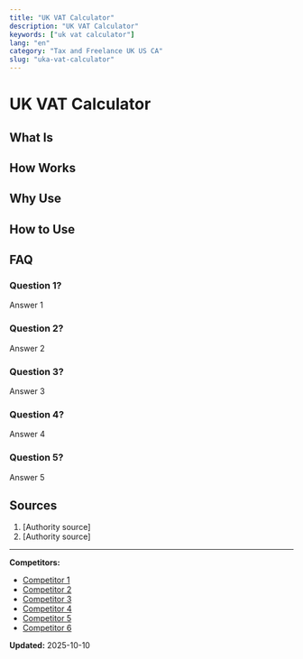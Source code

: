 ```yaml
---
title: "UK VAT Calculator"
description: "UK VAT Calculator"
keywords: ["uk vat calculator"]
lang: "en"
category: "Tax and Freelance UK US CA"
slug: "uka-vat-calculator"
---
```


# UK VAT Calculator

<!-- TODO: Add introduction -->

## What Is

<!-- TODO: Explain what this calculator does -->

## How Works

<!-- TODO: Explain methodology -->

## Why Use

<!-- TODO: List benefits -->

## How to Use

<!-- TODO: Step-by-step guide -->

## FAQ

### Question 1?
Answer 1

### Question 2?
Answer 2

### Question 3?
Answer 3

### Question 4?
Answer 4

### Question 5?
Answer 5

## Sources

1. [Authority source]
2. [Authority source]

---

**Competitors:**
- [Competitor 1](http://vatcalculator.co.uk/)
- [Competitor 2](https://www.vatcalculators.co.uk/)
- [Competitor 3](https://vatcalconline.com/)
- [Competitor 4](https://wise.com/gb/vat/calculator)
- [Competitor 5](https://vatulator.co.uk/)
- [Competitor 6](https://www.kashflow.com/vat-calculator/)

**Updated:** 2025-10-10
